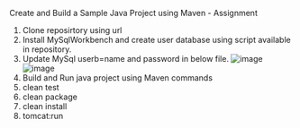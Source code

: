 Create and Build a Sample Java Project using Maven - Assignment

1. Clone reposirtory using url
2. Install MySqlWorkbench and create user database using script available in repository.
3. Update MySql userb=name and password in below file.
   ![image](https://github.com/Ashvini379/DevopsAssignment/assets/44570192/9059c412-82a9-4ff0-b4a6-26a817eca4c5)
   ![image](https://github.com/Ashvini379/DevopsAssignment/assets/44570192/6e01b924-a9ad-4442-b93f-77c51f312cd7)
4. Build and Run java project using Maven commands
5. clean test
6. clean package
7. clean install
8. tomcat:run


